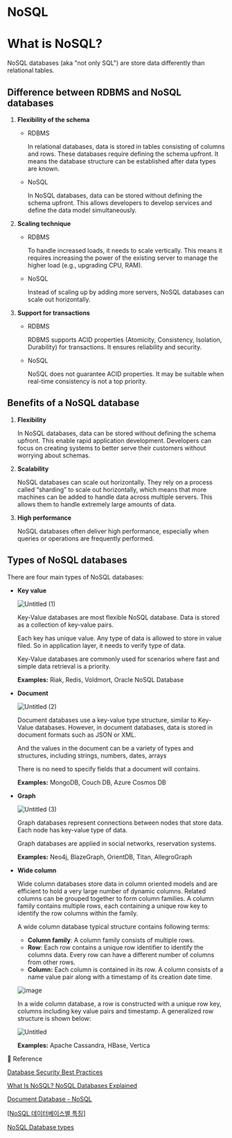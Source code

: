# NoSQL

# What is NoSQL?

NoSQL databases (aka "not only SQL") are store data differently than relational tables. 

## Difference between RDBMS and NoSQL databases

1. **Flexibility of the schema**
    - RDBMS
        
        In relational databases, data is stored in tables consisting of columns and rows. These databases require defining the schema upfront. It means the database structure can be established after data types are known.
        
    - NoSQL
        
        In NoSQL databases, data can be stored without defining the schema upfront. This allows developers to develop services and define the data model simultaneously. 
        
2.  **Scaling technique**
    - RDBMS
        
        To handle increased loads, it needs to scale vertically. This means it requires increasing the power of the existing server to manage the higher load (e.g., upgrading CPU, RAM).
        
    - NoSQL
        
        Instead of scaling up by adding more servers, NoSQL databases can scale out horizontally. 
        
3. **Support for transactions**
    - RDBMS
        
        RDBMS supports ACID properties (Atomicity, Consistency, Isolation, Durability) for transactions. It ensures reliability and security.
        
    - NoSQL
        
         NoSQL does not guarantee ACID properties. It may be suitable when real-time consistency is not a top priority.
        

## **Benefits of a NoSQL database**

1. **Flexibility**
    
    In NoSQL databases, data can be stored without defining the schema upfront. This enable rapid application development. Developers can focus on creating systems to better serve their customers without worrying about schemas.
    
2. **Scalability**
    
    NoSQL databases can scale out horizontally. They rely on a process called “sharding” to scale out horizontally, which means that more machines can be added to handle data across multiple servers. This allows them to handle extremely large amounts of data.
    
3. **High performance**
    
    NoSQL databases often deliver high performance, especially when queries or operations are frequently performed. 
    

## **Types of NoSQL databases**

There are four main types of NoSQL databases:

- **Key value**
    
    ![Untitled (1)](https://github.com/Journey5873/CS/assets/99030586/5915aafb-e1f6-41a5-a852-d19d3c336cf6)
    
    Key-Value databases are most flexible NoSQL database. Data is stored as a collection of key-value pairs.
    
    Each key has unique value. Any type of data is allowed to store in value filed. So in application layer, it needs to verify type of data.
    
    Key-Value databases are commonly used for scenarios where fast and simple data retrieval is a priority.
    
    **Examples:** Riak, Redis, Voldmort, Oracle NoSQL Database
    
- **Document**
    
    ![Untitled (2)](https://github.com/Journey5873/CS/assets/99030586/d8cd6933-2c44-4fc0-b7c8-8d71b50482ca)
    
    Document databases use a key-value type structure, similar to Key-Value databases. However, in document databases, data is stored in document formats such as JSON or XML. 
    
    And the values in the document can be a variety of types and structures, including strings, numbers, dates, arrays
    
    There is no need to specify fields that a document will contains.
    
    **Examples:** MongoDB, Couch DB, Azure Cosmos DB
    
- **Graph**
    
    ![Untitled (3)](https://github.com/Journey5873/CS/assets/99030586/34de34a6-f14a-4cfb-a4c0-8c00dc394bae)
    
    Graph databases represent connections between nodes that store data. Each node has key-value type of data.
    
    Graph databases are applied in social networks, reservation systems.
    
    **Examples:** Neo4j, BlazeGraph, OrientDB, Titan, AllegroGraph
    
- **Wide column**
    
    Wide column databases store data in column oriented models and are efficient to hold a very large number of dynamic columns. Related columns can be grouped together to form column families. A column family contains multiple rows, each containing a unique row key to identify the row columns within the family.
    
    A wide column database typical structure contains following terms:
    
    - **Column family**: A column family consists of multiple rows.
    - **Row**: Each row contains a unique row identifier to identify the columns data. Every row can have a different number of columns from other rows.
    - **Column:** Each column is contained in its row. A column consists of a name value pair along with a timestamp of its creation date time.
    
    ![image](https://github.com/Journey5873/CS/assets/99030586/97a68368-4a51-458f-ac50-1a9ed835749d)
    
    In a wide column database, a row is constructed with a unique row key, columns including key value pairs and timestamp. A generalized row structure is shown below:
    
    ![Untitled](https://github.com/Journey5873/CS/assets/99030586/fca8655c-4f4f-470e-8ac5-3f47e61203ef)
    
    **Examples:**  Apache Cassandra, HBase, Vertica
    

📂 Reference

[Database Security Best Practices](https://www.oracle.com/database/nosql/what-is-nosql/)

[What Is NoSQL? NoSQL Databases Explained](https://www.mongodb.com/nosql-explained)

[Document Database - NoSQL](https://www.mongodb.com/document-databases)

[[NoSQL 데이터베이스별 특징]](https://jaemunbro.medium.com/nosql-데이터베이스-특성-비교-c9abe1b2838c)

[NoSQL Database types](https://technicalsand.com/nosql-database-types/)
